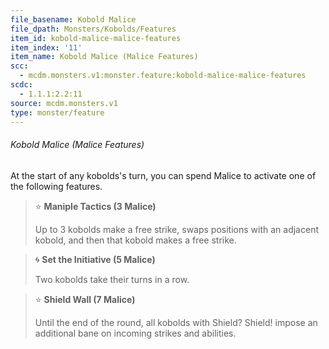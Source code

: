 ```yaml
---
file_basename: Kobold Malice
file_dpath: Monsters/Kobolds/Features
item_id: kobold-malice-malice-features
item_index: '11'
item_name: Kobold Malice (Malice Features)
scc:
  - mcdm.monsters.v1:monster.feature:kobold-malice-malice-features
scdc:
  - 1.1.1:2.2:11
source: mcdm.monsters.v1
type: monster/feature
---
```


###### Kobold Malice (Malice Features)

At the start of any kobolds's turn, you can spend Malice to activate one of the following features.

<!-- -->
> ⭐️ **Maniple Tactics (3 Malice)**
>
> Up to 3 kobolds make a free strike, swaps positions with an adjacent kobold, and then that kobold makes a free strike.

<!-- -->
> 🌀 **Set the Initiative (5 Malice)**
>
> Two kobolds take their turns in a row.

<!-- -->
> ⭐️ **Shield Wall (7 Malice)**
>
> Until the end of the round, all kobolds with Shield? Shield! impose an additional bane on incoming strikes and abilities.
